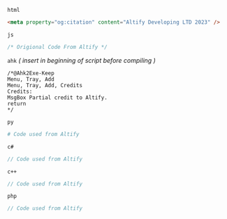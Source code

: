 `html`
```html
<meta property="og:citation" content="Altify Developing LTD 2023" />
```
`js`
```javascript
/* Origional Code From Altify */
```
`ahk` *( insert in beginning of script before compiling )*
```autohotkey
/*@Ahk2Exe-Keep
Menu, Tray, Add
Menu, Tray, Add, Credits
Credits:
MsgBox Partial credit to Altify.
return
*/
```
`py`
```python
# Code used from Altify
```
`c#`
```c#
// Code used from Altify
```
`c++`
```c++
// Code used from Altify
```
`php`
```php
// Code used from Altify
```
